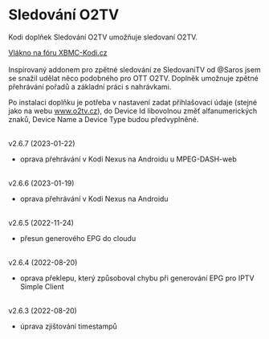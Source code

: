 <h1>Sledování O2TV</h1>
<p>
Kodi doplňek Sledování O2TV umožňuje sledovaní O2TV.
<p>
<a href="https://www.xbmc-kodi.cz/prispevek-zpetne-sledovani-o2tv-ott">Vlákno na fóru XBMC-Kodi.cz</a><br><br>
Inspirovaný addonem pro zpětné sledování ze SledovaniTV od @Saros  jsem se snažil udělat něco podobného pro OTT O2TV. Doplněk umožnuje zpětné přehrávání pořadů a základní práci s nahrávkami.

Po instalaci doplňku je potřeba v nastavení zadat přihlašovací údaje (stejné jako na webu www.o2tv.cz), do Device Id libovolnou změť alfanumerických znaků, Device Name a Device Type budou předvyplněné.<br><br>

v2.6.7 (2023-01-22)<br>
- oprava přehrávání v Kodi Nexus na Androidu u MPEG-DASH-web<br><br>

v2.6.6 (2023-01-19)<br>
- oprava přehrávání v Kodi Nexus na Androidu<br><br>

v2.6.5 (2022-11-24)<br>
- přesun generového EPG do cloudu<br><br>

v2.6.4 (2022-08-20)<br>
- oprava překlepu, který způsoboval chybu při generování EPG pro IPTV Simple Client<br><br>

v2.6.3 (2022-08-20)<br>
- úprava zjištování timestampů<br><br>
</p>
